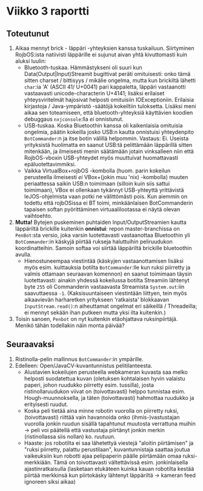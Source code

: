 # Viikko 3 raportti

## Toteutunut

1. Aikaa mennyt brick - läppäri -yhteyksien kanssa tuskailuun. Siirtyminen RojbOS:ista natiivisti läppärille ei sujunut aivan yhtä kivuttomasti kuin aluksi luulin:
    - Bluetooth-tuskaa. Hämmästykseni oli suuri kun Data(Output|Input)Streamit bugittivat peräti omituisesti: onko tämä sitten charset / bittisyys / mikälie ongelma, mutta kun brickiltä lähetti `char`:ia 'A' (ASCII 41/ U+0041) pari kappaletta, läppäri vastaanotti vastaavasti unicode-characterin U+4141; lisäksi erilaiset yhteysviritelmät hajosivat helposti omituisiin IOExceptioniin. Erilaisia kirjastoja / Java-ympäristö -säätöjä kokeiltiin tuloksetta. Lisäksi meni aikaa sen toteamiseen, että bluetooth-yhteyksiä käyttävien koodien debuggaus `nxjconsole`:lla *ei* onnistunut.
    - USB-tuskaa. Koska Bluetoothin kanssa oli kaikenlaisia omituisia ongelmia, päätin kokeilla josko USB:n kautta onnistuisi yhteydenpito `BotCommander`:n ja itse botin välillä helpommin. Vastaus: Ei. Useista yrityksistä huolimatta en saanut USB:tä pelittämään läppärillä  sitten mitenkään, ja ilmeisesti menin säätämään jotain vinksalleen niin että RojbOS-vboxin USB-yhteydet myös muuttuivat huomattavasti epäluotettavimmiksi.
    - Vaikka VirtualBox+rojbOS -kombolla (huom. parin kokeilun perusteella ilmeisesti *ei* VBox+(jokin muu 'nix) -kombolla) muuten periaattessa saikin USB:n toimimaan (silloin kuin siis sattui toimimaan), VBox ei ollenkaan tykännyt USB-yhteyttä yrittävistä leJOS-ohjelmista vaan potki ne välittömästi pois. Kun aiemmin on todettu että rojbOSissa ei BT toimi, minkäänlaisen BotCommanderin tapaisen softan pyörittäminen virtuaalilootassa ei näytä olevan vaihtoehto.
2. **Mutta!** Bytejen puskeminen puhtaiden Input/OutputStreamien kautta läppäriltä brickille kuitenkin **onnistui**: repon master-branchissa on `PenBot`:sta versio, joka varsin luotettavasti vastaanottaa Bluetoothin yli `BotCommander`:in käskyjä piirtää rukseja haluttuihin peliruudukon koordinatteihin. Samoin softaa voi siirtää läppäriltä brickille bluetoothin avulla.
    - Hienostuneempaa viestintää (käskyjen vastaanottamisen lisäksi myös esim. kuittauksia botilta `BotCommander`:lle kun ruksi piirretty ja valmis ottamaan seuraavan komennon) en saanut toimimaan täysin luotettavasti: ainakin yhdessä kokeilussa botilta Streamiin lähtenyt byte `255` oli Commanderin vastaavasta Streamista `System.out`:iin saavuttaessa `-1`. (Kaksisuuntaiseen viestintään liittyen, tein myös aikaavievän harharetken yritykseen 'ratkaista' blokkaavan `InputStream.read()`:n aiheuttamat ongelmat eri säikeillä / Threadeilla; ei mennyt sekään ihan putkeen mutta yksi ilta kuitenkin.)
3. Toisin sanoen, `Penbot` on nyt kuitenkin etäohjattava ruksinpiirtäjä. Menikö tähän todellakin näin monta päivää?

## Seuraavaksi

1. Ristinolla-pelin mallinnus `BotCommander`:in ympärille.
2. Edelleen: Open/JavaCV-kuvantunnistus pelitilanteesta.
    - Alustavien kokeilujen perusteella webkameran kuvasta saa melko helposti suodatettua kuvan (oletuksen kohtalaisen hyvin valaistu paperi, johon ruudukko piirretty esim. tussilla), josta ristinollaruudukon viivat on (toivottavasti) helppo tunnistaa esim. Hough-muunnoksella, ja täten (toivottavasti) hahmottaa ruudukko ja erityisesti ruudut.
    - Koska peli tietää aina minne robotin vuorolla on piirretty ruksi, (toivottavasti) riittää vain havannoida onko (ihmis-)vastustajan vuorolla jonkin ruudun sisällä tapahtunut muutosta verrattuna muihin -> peli voi päätellä että vastustaja piirtänyt jonkin merkin (ristinollassa siis nollan) ko. ruutuun.
    - Haaste: jos robotilta ei saa lähetettyä viestejä "aloitin piirtämisen" ja "ruksi piirretty, palattu perustilaan", kuvantunnistaja saattaa joutua vaikeuksiin kun robotti ajaa pelipaperin päälle piirtämään omaa ruksi-merkkiään. Tämä on toivottavasti vältettävissä esim. jonkinlaisella ajastinratkaisulla (lasketaan etukäteen kuinka kauan robotilta kestää piirtää merkkinsä kun piirtokäsky lähtenyt läppäriltä -> kameran feed ignoreen siksi aikaa)

